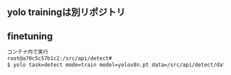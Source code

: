 ## yolo trainingは別リポジトリ

## finetuning 
```bash
コンテナ内で実行
root@a70c5c57b1c2:/src/api/detect# 
$ yolo task=detect mode=train model=yolov8n.pt data=/src/api/detect/datasets/data.yaml epochs=30
```